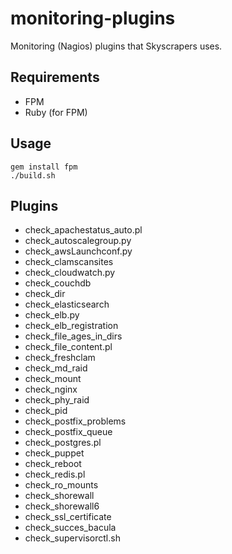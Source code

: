 monitoring-plugins
==================

Monitoring (Nagios) plugins that Skyscrapers uses.

## Requirements

- FPM
- Ruby (for FPM)

## Usage

```
gem install fpm
./build.sh
```

## Plugins

- check_apachestatus_auto.pl
- check_autoscalegroup.py
- check_awsLaunchconf.py
- check_clamscansites
- check_cloudwatch.py
- check_couchdb
- check_dir
- check_elasticsearch
- check_elb.py
- check_elb_registration
- check_file_ages_in_dirs
- check_file_content.pl
- check_freshclam
- check_md_raid
- check_mount
- check_nginx
- check_phy_raid
- check_pid
- check_postfix_problems
- check_postfix_queue
- check_postgres.pl
- check_puppet
- check_reboot
- check_redis.pl
- check_ro_mounts
- check_shorewall
- check_shorewall6
- check_ssl_certificate
- check_succes_bacula
- check_supervisorctl.sh
